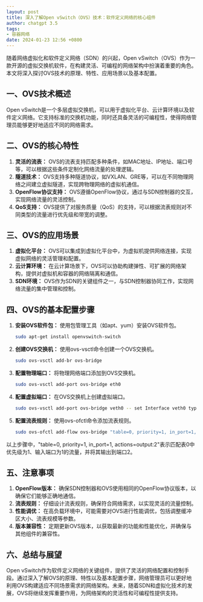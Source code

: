 ```yaml
---
layout: post
title: 深入了解Open vSwitch（OVS）技术：软件定义网络的核心组件
author: chatgpt 3.5
tags:
- 容器网络
date: 2024-01-23 12:56 +0800
---
```

随着网络虚拟化和软件定义网络（SDN）的兴起，Open vSwitch（OVS）作为一款开源的虚拟交换机软件，在构建灵活、可编程的网络架构中扮演着重要的角色。本文将深入探讨OVS技术的原理、特性、应用场景以及基本配置。

## 一、OVS技术概述

Open vSwitch是一个多层虚拟交换机，可以用于虚拟化平台、云计算环境以及软件定义网络。它支持标准的交换机功能，同时还具备灵活的可编程性，使得网络管理员能够更好地适应不同的网络需求。

## 二、OVS的核心特性

1. **灵活的流表：** OVS的流表支持匹配多种条件，如MAC地址、IP地址、端口号等，可以根据这些条件定制化网络流量的处理逻辑。
2. **隧道技术：** OVS支持多种隧道协议，如VXLAN、GRE等，可以在不同物理网络之间建立虚拟隧道，实现跨物理网络的虚拟机通信。
3. **OpenFlow协议支持：** OVS遵循OpenFlow协议，通过与SDN控制器的交互，实现网络流量的灵活控制。
4. **QoS支持：** OVS提供了对服务质量（QoS）的支持，可以根据流表规则对不同类型的流量进行优先级和带宽的调整。

## 三、OVS的应用场景

1. **虚拟化平台：** OVS可以集成到虚拟化平台中，为虚拟机提供网络连接，实现虚拟网络的灵活管理和配置。
2. **云计算环境：** 在云计算场景下，OVS可以协助构建弹性、可扩展的网络架构，提供对虚拟机和容器的网络隔离和通信。
3. **SDN环境：** OVS作为SDN的关键组件之一，与SDN控制器协同工作，实现网络流量的集中管理和控制。

## 四、OVS的基本配置步骤

1. **安装OVS软件包：** 使用包管理工具（如apt、yum）安装OVS软件包。

    ```bash
    sudo apt-get install openvswitch-switch
    ```

2. **创建OVS交换机：** 使用ovs-vsctl命令创建一个OVS交换机。

    ```bash
    sudo ovs-vsctl add-br ovs-bridge
    ```

3. **配置物理端口：** 将物理网络端口添加到OVS交换机。

    ```bash
    sudo ovs-vsctl add-port ovs-bridge eth0
    ```

4. **配置虚拟端口：** 在OVS交换机上创建虚拟端口。

    ```bash
    sudo ovs-vsctl add-port ovs-bridge veth0 -- set Interface veth0 type=internal
    ```

5. **配置流表规则：** 使用ovs-ofctl命令添加流表规则。

    ```bash
    sudo ovs-ofctl add-flow ovs-bridge "table=0, priority=1, in_port=1, actions=output:2"
    ```

以上步骤中，"table=0, priority=1, in_port=1, actions=output:2"表示匹配表0中优先级为1、输入端口为1的流量，并将其输出到端口2。

## 五、注意事项

1. **OpenFlow版本：** 确保SDN控制器和OVS使用相同的OpenFlow协议版本，以确保它们能够正确地通信。
2. **流表规则：** 仔细设计流表规则，确保符合网络需求，以实现灵活的流量控制。
3. **性能调优：** 在高负载环境中，可能需要对OVS进行性能调优，包括调整缓冲区大小、流表规模等参数。
4. **版本兼容性：** 定期更新OVS版本，以获取最新的功能和性能优化，并确保与其他组件的兼容性。

## 六、总结与展望

Open vSwitch作为软件定义网络的关键组件，提供了灵活的网络配置和控制手段。通过深入了解OVS的原理、特性以及基本配置步骤，网络管理员可以更好地利用OVS构建适应不同场景需求的网络架构。未来，随着SDN和虚拟化技术的发展，OVS将继续发挥重要作用，为网络架构的灵活性和可编程性提供支持。
